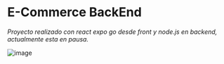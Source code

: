 # E-Commerce BackEnd

_Proyecto realizado con react expo go desde front y node.js en backend, actualmente esta en pausa._

![image](https://github.com/user-attachments/assets/4b492598-c609-465f-b97c-d342357a711d)
